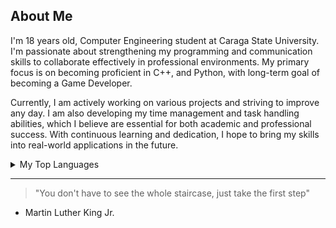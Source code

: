 ## About Me
<!-- Comment -->

I'm 18 years old, Computer Engineering student at Caraga State University. I'm passionate about strengthening my programming and communication skills to collaborate effectively in professional environments. My primary focus is on becoming proficient in C++, and Python, with long-term goal of becoming a Game Developer.

Currently, I am actively working on various projects and striving to improve any day. I am also developing my time management and task handling abilities, which I believe are essential for both academic and professional success. With continuous learning and dedication, I hope to bring my skills into real-world applications in the future. 
<details>
<summary>My Top Languages</summary>

| Rank | My Languages |
|-----:|---------------|
|     1| C++            |
|     2| Python            |
|     3| Java              |

</details>


---
> "You don't have to see the whole staircase, just take the first step"
- Martin Luther King Jr.

